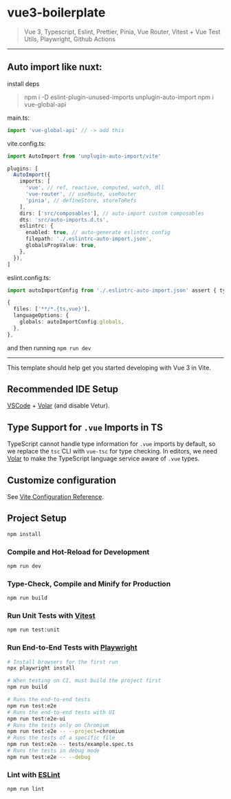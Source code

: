 # vue3-boilerplate

> Vue 3, Typescript, Eslint, Prettier, Pinia, Vue Router, Vitest + Vue Test Utils, Playwright, Github Actions

---

## Auto import like nuxt:

install deps

> npm i -D eslint-plugin-unused-imports unplugin-auto-import
> npm i vue-global-api

main.ts:

```ts
import 'vue-global-api' // -> add this
```

vite.config.ts:

```ts
import AutoImport from 'unplugin-auto-import/vite'

plugins: [
  AutoImport({
    imports: [
      'vue', // ref, reactive, computed, watch, dll
      'vue-router', // useRoute, useRouter
      'pinia', // defineStore, storeToRefs
    ],
    dirs: ['src/composables'], // auto-import custom composables
    dts: 'src/auto-imports.d.ts',
    eslintrc: {
      enabled: true, // auto-generate eslintrc config
      filepath: './.eslintrc-auto-import.json',
      globalsPropValue: true,
    },
  }),
]
```

eslint.config.ts:

```ts
import autoImportConfig from './.eslintrc-auto-import.json' assert { type: 'json' }

{
  files: ['**/*.{ts,vue}'],
  languageOptions: {
    globals: autoImportConfig.globals,
  },
},
```

and then running `npm run dev`

---

This template should help get you started developing with Vue 3 in Vite.

## Recommended IDE Setup

[VSCode](https://code.visualstudio.com/) + [Volar](https://marketplace.visualstudio.com/items?itemName=Vue.volar) (and disable Vetur).

## Type Support for `.vue` Imports in TS

TypeScript cannot handle type information for `.vue` imports by default, so we replace the `tsc` CLI with `vue-tsc` for type checking. In editors, we need [Volar](https://marketplace.visualstudio.com/items?itemName=Vue.volar) to make the TypeScript language service aware of `.vue` types.

## Customize configuration

See [Vite Configuration Reference](https://vite.dev/config/).

## Project Setup

```sh
npm install
```

### Compile and Hot-Reload for Development

```sh
npm run dev
```

### Type-Check, Compile and Minify for Production

```sh
npm run build
```

### Run Unit Tests with [Vitest](https://vitest.dev/)

```sh
npm run test:unit
```

### Run End-to-End Tests with [Playwright](https://playwright.dev)

```sh
# Install browsers for the first run
npx playwright install

# When testing on CI, must build the project first
npm run build

# Runs the end-to-end tests
npm run test:e2e
# Runs the end-to-end tests with UI
npm run test:e2e-ui
# Runs the tests only on Chromium
npm run test:e2e -- --project=chromium
# Runs the tests of a specific file
npm run test:e2e -- tests/example.spec.ts
# Runs the tests in debug mode
npm run test:e2e -- --debug
```

### Lint with [ESLint](https://eslint.org/)

```sh
npm run lint
```

